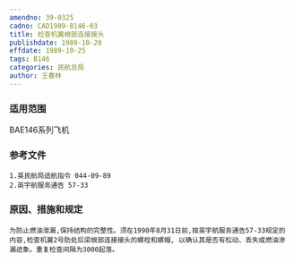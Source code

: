 ```yaml
---
amendno: 39-0325
cadno: CAD1989-B146-03
title: 检查机翼根部连接接头
publishdate: 1989-10-20
effdate: 1989-10-25
tags: B146
categories: 民航总局
author: 王春林
---
```


### 适用范围 
BAE146系列飞机

### 参考文件
    1.英民航局适航指令 044-09-89 
    2.英宇航服务通告 57-33 


### 原因、措施和规定 
    为防止燃油泄漏,保持结构的完整性。须在1990年8月31日前,按英宇航服务通告57-33规定的内容,检查机翼2号肋处后梁根部连接接头的螺栓和螺帽, 以确认其是否有松动、丢失或燃油渗漏迹象。重复检查间隔为3000起落。
